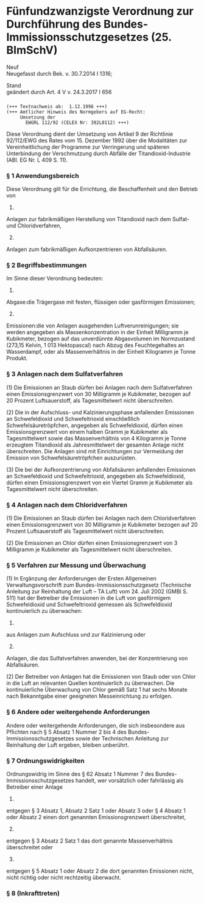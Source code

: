 Fünfundzwanzigste Verordnung zur Durchführung des Bundes-Immissionsschutzgesetzes (25. BImSchV)
===============================================================================================

Neuf  
Neugefasst durch Bek. v. 30.7.2014 I 1316;

Stand  
geändert durch Art. 4 V v. 24.3.2017 I 656

### 

```
(+++ Textnachweis ab:  1.12.1996 +++)
(+++ Amtlicher Hinweis des Normgebers auf EG-Recht:
     Umsetzung der
       EWGRL 112/92 (CELEX Nr: 392L0112) +++)
```

Diese Verordnung dient der Umsetzung von Artikel 9 der Richtlinie 92/112/EWG des Rates vom 15. Dezember 1992 über die Modalitäten zur Vereinheitlichung der Programme zur Verringerung und späteren Unterbindung der Verschmutzung durch Abfälle der Titandioxid-Industrie (ABl. EG Nr. L 409 S. 11).

### § 1 Anwendungsbereich

Diese Verordnung gilt für die Errichtung, die Beschaffenheit und den Betrieb von

1.  
Anlagen zur fabrikmäßigen Herstellung von Titandioxid nach dem Sulfat- und Chloridverfahren,

2.  
Anlagen zum fabrikmäßigen Aufkonzentrieren von Abfallsäuren.

### § 2 Begriffsbestimmungen

Im Sinne dieser Verordnung bedeuten:

1.  
Abgase:die Trägergase mit festen, flüssigen oder gasförmigen Emissionen;

2.  
Emissionen:die von Anlagen ausgehenden Luftverunreinigungen; sie werden angegeben als Massenkonzentration in der Einheit Milligramm je Kubikmeter, bezogen auf das unverdünnte Abgasvolumen im Normzustand (273,15 Kelvin, 1 013 Hektopascal) nach Abzug des Feuchtegehaltes an Wasserdampf, oder als Massenverhältnis in der Einheit Kilogramm je Tonne Produkt.

### § 3 Anlagen nach dem Sulfatverfahren

(1) Die Emissionen an Staub dürfen bei Anlagen nach dem Sulfatverfahren einen Emissionsgrenzwert von 30 Milligramm je Kubikmeter, bezogen auf 20 Prozent Luftsauerstoff, als Tagesmittelwert nicht überschreiten.

(2) Die in der Aufschluss- und Kalzinierungsphase anfallenden Emissionen an Schwefeldioxid und Schwefeltrioxid einschließlich Schwefelsäuretröpfchen, angegeben als Schwefeldioxid, dürfen einen Emissionsgrenzwert von einem halben Gramm je Kubikmeter als Tagesmittelwert sowie das Massenverhältnis von 4 Kilogramm je Tonne erzeugtem Titandioxid als Jahresmittelwert der gesamten Anlage nicht überschreiten. Die Anlagen sind mit Einrichtungen zur Vermeidung der Emission von Schwefelsäuretröpfchen auszurüsten.

(3) Die bei der Aufkonzentrierung von Abfallsäuren anfallenden Emissionen an Schwefeldioxid und Schwefeltrioxid, angegeben als Schwefeldioxid, dürfen einen Emissionsgrenzwert von ein Viertel Gramm je Kubikmeter als Tagesmittelwert nicht überschreiten.

### § 4 Anlagen nach dem Chloridverfahren

(1) Die Emissionen an Staub dürfen bei Anlagen nach dem Chloridverfahren einen Emissionsgrenzwert von 30 Milligramm je Kubikmeter bezogen auf 20 Prozent Luftsauerstoff als Tagesmittelwert nicht überschreiten.

(2) Die Emissionen an Chlor dürfen einen Emissionsgrenzwert von 3 Milligramm je Kubikmeter als Tagesmittelwert nicht überschreiten.

### § 5 Verfahren zur Messung und Überwachung

(1) In Ergänzung der Anforderungen der Ersten Allgemeinen Verwaltungsvorschrift zum Bundes-Immissionsschutzgesetz (Technische Anleitung zur Reinhaltung der Luft – TA Luft) vom 24. Juli 2002 (GMBl S. 511) hat der Betreiber die Emissionen in die Luft von gasförmigem Schwefeldioxid und Schwefeltrioxid gemessen als Schwefeldioxid kontinuierlich zu überwachen:

1.  
aus Anlagen zum Aufschluss und zur Kalzinierung oder

2.  
Anlagen, die das Sulfatverfahren anwenden, bei der Konzentrierung von Abfallsäuren.

(2) Der Betreiber von Anlagen hat die Emissionen von Staub oder von Chlor in die Luft an relevanten Quellen kontinuierlich zu überwachen. Die kontinuierliche Überwachung von Chlor gemäß Satz 1 hat sechs Monate nach Bekanntgabe einer geeigneten Messeinrichtung zu erfolgen.

### § 6 Andere oder weitergehende Anforderungen

Andere oder weitergehende Anforderungen, die sich insbesondere aus Pflichten nach § 5 Absatz 1 Nummer 2 bis 4 des Bundes-Immissionsschutzgesetzes sowie der Technischen Anleitung zur Reinhaltung der Luft ergeben, bleiben unberührt.

### § 7 Ordnungswidrigkeiten

Ordnungswidrig im Sinne des § 62 Absatz 1 Nummer 7 des Bundes-Immissionsschutzgesetzes handelt, wer vorsätzlich oder fahrlässig als Betreiber einer Anlage

1.  
entgegen § 3 Absatz 1, Absatz 2 Satz 1 oder Absatz 3 oder § 4 Absatz 1 oder Absatz 2 einen dort genannten Emissionsgrenzwert überschreitet,

2.  
entgegen § 3 Absatz 2 Satz 1 das dort genannte Massenverhältnis überschreitet oder

3.  
entgegen § 5 Absatz 1 oder Absatz 2 die dort genannten Emissionen nicht, nicht richtig oder nicht rechtzeitig überwacht.

### § 8 (Inkrafttreten)


